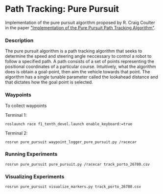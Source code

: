 # Path Tracking: Pure Pursuit

Implementation of the pure pursuit algorithm proposed by R. Craig Coulter in the paper ["Implementation of the Pure Pursuit Path Tracking Algorithm"](https://www.ri.cmu.edu/pub_files/pub3/coulter_r_craig_1992_1/coulter_r_craig_1992_1.pdf).

### Description 

The pure pursuit algorithm is a path tracking algorithm that seeks to determine the speed and steering angle neccessary to control a robot to follow a specified path. A path consists of a set of points representing the positional coordinates of a particular course. Intuitively, what the algorithm does is obtain a goal-point, then aim the vehicle
towards that point. The algorithm has a single tunable parameter called the lookahead distance and that dictates how the goal point is selected. 

### Waypoints 

To collect waypoints 


Terminal 1:
``` 
roslaunch race f1_tenth_devel.launch enable_keyboard:=true
```


Terminal 2: 
``` 
rosrun pure_pursuit waypoint_logger_pure_pursuit.py /racecar
```

### Running Experiments

```
rosrun pure_pursuit pure_pursuit.py /racecar track_porto_26780.csv
```

### Visualizing Experiments
```
rosrun pure_pursuit visualize_markers.py track_porto_26780.csv
```
